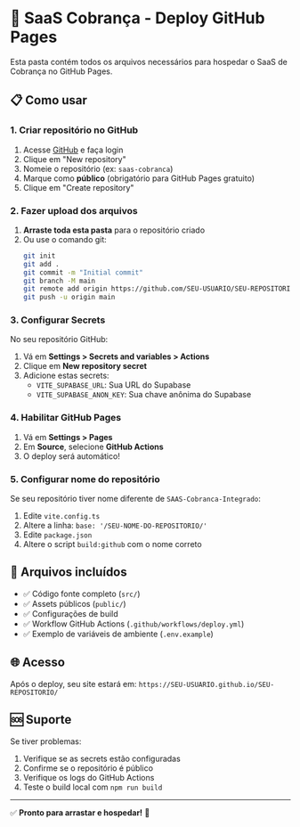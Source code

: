 # 🚀 SaaS Cobrança - Deploy GitHub Pages

Esta pasta contém todos os arquivos necessários para hospedar o SaaS de Cobrança no GitHub Pages.

## 📋 Como usar

### 1. Criar repositório no GitHub
1. Acesse [GitHub](https://github.com) e faça login
2. Clique em "New repository"
3. Nomeie o repositório (ex: `saas-cobranca`)
4. Marque como **público** (obrigatório para GitHub Pages gratuito)
5. Clique em "Create repository"

### 2. Fazer upload dos arquivos
1. **Arraste toda esta pasta** para o repositório criado
2. Ou use o comando git:
   ```bash
   git init
   git add .
   git commit -m "Initial commit"
   git branch -M main
   git remote add origin https://github.com/SEU-USUARIO/SEU-REPOSITORIO.git
   git push -u origin main
   ```

### 3. Configurar Secrets
No seu repositório GitHub:
1. Vá em **Settings > Secrets and variables > Actions**
2. Clique em **New repository secret**
3. Adicione estas secrets:
   - `VITE_SUPABASE_URL`: Sua URL do Supabase
   - `VITE_SUPABASE_ANON_KEY`: Sua chave anônima do Supabase

### 4. Habilitar GitHub Pages
1. Vá em **Settings > Pages**
2. Em **Source**, selecione **GitHub Actions**
3. O deploy será automático!

### 5. Configurar nome do repositório
Se seu repositório tiver nome diferente de `SAAS-Cobranca-Integrado`:
1. Edite `vite.config.ts`
2. Altere a linha: `base: '/SEU-NOME-DO-REPOSITORIO/'`
3. Edite `package.json`
4. Altere o script `build:github` com o nome correto

## 📁 Arquivos incluídos

- ✅ Código fonte completo (`src/`)
- ✅ Assets públicos (`public/`)
- ✅ Configurações de build
- ✅ Workflow GitHub Actions (`.github/workflows/deploy.yml`)
- ✅ Exemplo de variáveis de ambiente (`.env.example`)

## 🌐 Acesso

Após o deploy, seu site estará em:
`https://SEU-USUARIO.github.io/SEU-REPOSITORIO/`

## 🆘 Suporte

Se tiver problemas:
1. Verifique se as secrets estão configuradas
2. Confirme se o repositório é público
3. Verifique os logs do GitHub Actions
4. Teste o build local com `npm run build`

---

✅ **Pronto para arrastar e hospedar!** 🎉
